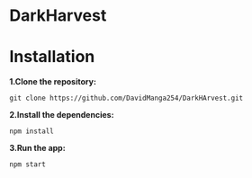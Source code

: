 # DarkHarvest
# Installation
**1.Clone the repository:**

`git clone https://github.com/DavidManga254/DarkHArvest.git`

**2.Install the dependencies:**

`npm install`


**3.Run the app:**

`npm start`
